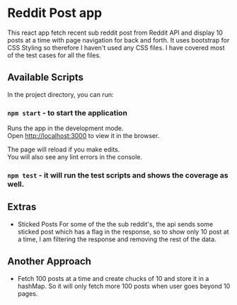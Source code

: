 # Reddit Post app

This react app fetch recent sub reddit post from Reddit API and display 10 posts at a time with page navigation for back and forth. It uses bootstrap for CSS Styling so therefore I haven't used any CSS files. I have covered most of the test cases for all the files.



## Available Scripts

In the project directory, you can run:

### `npm start` - to start the application

Runs the app in the development mode.\
Open [http://localhost:3000](http://localhost:3000) to view it in the browser.

The page will reload if you make edits.\
You will also see any lint errors in the console.

### `npm test` - it will run the test scripts and shows the coverage as well.

## Extras

- Sticked Posts
For some of the the sub reddit's, the api sends some sticked post which has a flag in the response, so to show only 10 post at a time, I am filtering the response and removing the rest of the data.

## Another Approach

- Fetch 100 posts at a time and create chucks of 10 and store it in a hashMap. So it will only fetch more 100 posts when user goes beyond 10 pages.
